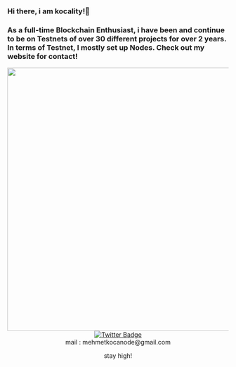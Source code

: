 ### Hi there, i am kocality!👋
 <a></a>
### As a full-time Blockchain Enthusiast, i have been and continue to be on Testnets of over 30 different projects for over 2 years. In terms of Testnet, I mostly set up Nodes. Check out my website for contact! 
 
<div id="header" align="center">
  <img src="https://thumbs.gfycat.com/NaughtyGrimyGuernseycow-size_restricted.gif" width="600"/>


<div id="badges">
  <a href="https://twitter.com/kkocality">
    <img src="https://img.shields.io/badge/Twitter-blue?style=for-the-badge&logo=twitter&logoColor=white" alt="Twitter Badge"/>
  </a>
</div>

</div>  
<div align="center">  
mail : mehmetkocanode@gmail.com
 
 stay high!
